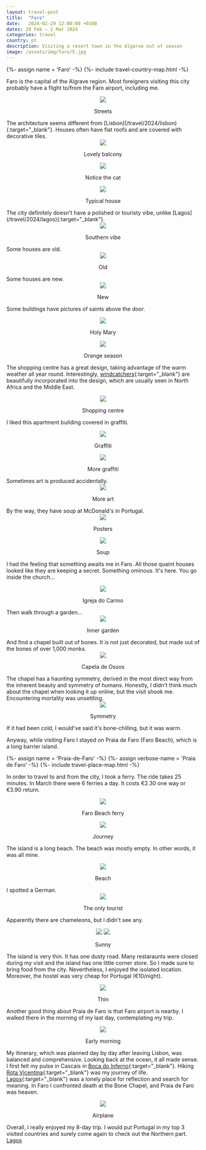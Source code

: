 ```yaml
---
layout: travel-post
title:  "Faro"
date:   2024-02-29 12:00:00 +0100
dates: 29 Feb – 2 Mar 2024
categories: travel
country: pt
description: Visiting a resort town in the Algarve out of season
image: /assets/img/faro/5.jpg
---
```


{%- assign name = 'Faro' -%}
{%- include travel-country-map.html -%}

Faro is the capital of the Algrave region. Most foreigners visiting this city probably have a flight to/from the Faro airport, including me. 
<center>
    <img src="/assets/img/faro/1.jpg" />
    <p class="image-label">Streets</p>
</center>
The architecture seems different from [Lisbon](/travel/2024/lisbon){:target="_blank"}. Houses often have flat roofs and are covered with decorative tiles. 
<center>
    <img src="/assets/img/faro/4.jpg" />
    <p class="image-label">Lovely balcony</p>
</center>
<center>
    <img src="/assets/img/faro/27.jpg" />
    <p class="image-label">Notice the cat</p>
</center>

<center>
    <img src="/assets/img/faro/26.jpg" />
    <p class="image-label">Typical house</p>
</center>
The city definitely doesn't have a polished or touristy vibe, unlike [Lagos](/travel/2024/lagos){:target="_blank"}. 
<center>
    <img src="/assets/img/faro/28.jpg" />
    <p class="image-label">Southern vibe</p>
</center>
Some houses are old.
<center>
    <img src="/assets/img/faro/6.jpg" />
    <p class="image-label">Old</p>
</center>
Some houses are new.
<center>
    <img src="/assets/img/faro/3.jpg" />
    <p class="image-label">New</p>
</center>

Some buildings have pictures of saints above the door.
<center>
    <img src="/assets/img/faro/5.jpg" />
    <p class="image-label">Holy Mary</p>
</center>
<center>
    <img src="/assets/img/faro/7.jpg" />
    <p class="image-label">Orange season</p>
</center>

The shopping centre has a great design, taking advantage of the warm weather all year round. Interestingly, [windcatchers](https://en.wikipedia.org/wiki/Windcatcher){:target="_blank"} are beautifully incorporated into the design, which are usually seen in North Africa and the Middle East.
<center>
    <img src="/assets/img/faro/20.jpg" />
    <p class="image-label">Shopping centre</p>
</center>

I liked this apartment building covered in graffiti.
<center>
    <img src="/assets/img/faro/11.jpg" />
    <p class="image-label">Graffiti</p>
</center>
<center>
    <img src="/assets/img/faro/2.jpg" />
    <p class="image-label">More graffiti</p>
</center>
Sometimes art is produced accidentally.
<center>
    <img src="/assets/img/faro/8.jpg" />
    <p class="image-label">More art</p>
</center>
By the way, they have soup at McDonald's in Portugal.
<center>
    <div class="side-by-side">
        <div>
            <img src="/assets/img/faro/9.jpg" />
            <p class="image-label">Posters</p>
        </div>
        <div>
            <img src="/assets/img/faro/10.jpg" />
            <p class="image-label">Soup</p>
        </div>
    </div>
</center>

I had the feeling that something awaits me in Faro. All those quaint houses looked like they are keeping a secret. Something ominous. It's here. You go inside the church...
<center>
    <img src="/assets/img/faro/13.jpg" />
    <p class="image-label">Igreja do Carmo</p>
</center>
Then walk through a garden...
<center>
    <img src="/assets/img/faro/15.jpg" />
    <p class="image-label">Inner garden</p>
</center>
And find a chapel built out of bones. It is not just decorated, but made out of the bones of over 1,000 monks.
<center>
    <img src="/assets/img/faro/12.jpg" />
    <p class="image-label">Capela de Ossos</p>
</center>
The chapel has a haunting symmetry, derived in the most direct way from the inherent beauty and symmetry of humans. Honestly, I didn't think much about the chapel when looking it up online, but the visit shook me. Encountering mortality was unsettling.
<center>
    <img src="/assets/img/faro/14.jpg" />
    <p class="image-label">Symmetry</p>
</center>

If it had been cold, I would've said it's bone-chilling, but it was warm.

Anyway, while visiting Faro I stayed on Praia de Faro (Faro Beach), which is a long barrier island.

<center></center>
{%- assign name = 'Praia-de-Faro' -%}
{%- assign verbose-name = 'Praia de Faro' -%}
{%- include travel-place-map.html -%}

In order to travel to and from the city, I took a ferry. The ride takes 25 minutes. In March there were 6 ferries a day. It costs €2.30 one way or €3.90 return.
<center>
    <img src="/assets/img/faro/23.jpg" />
    <p class="image-label">Faro Beach ferry</p>
</center>
<center>
    <img src="/assets/img/faro/25.jpg" />
    <p class="image-label">Journey</p>
</center>

The island is a long beach. The beach was mostly empty. In other words, it was all mine.
<center>
    <img src="/assets/img/faro/24.jpg" />
    <p class="image-label">Beach</p>
</center>
I spotted a German.
<center>
    <img src="/assets/img/faro/17.jpg" />
    <p class="image-label">The only tourist</p>
</center>

Apparently there are chameleons, but I didn't see any.
<center>
    <div class="side-by-side">
        <img src="/assets/img/faro/18.jpg" />
        <img src="/assets/img/faro/19.jpg" />
    </div>
    <p class="image-label">Sunny</p>
</center>

The island is very thin. It has one dusty road. Many restaraunts were closed during my visit and the island has one little corner store. So I made sure to bring food from the city. Nevertheless, I enjoyed the isolated location. Moreover, the hostel was very cheap for Portugal (€10/night). 
<center>
    <img src="/assets/img/faro/16.jpg" />
    <p class="image-label">Thin</p>
</center>


Another good thing about Praia de Faro is that Faro airport is nearby. I walked there in the morning of my last day, contemplating my trip.
<center>
    <img src="/assets/img/faro/21.jpg" />
    <p class="image-label">Early morning</p>
</center>


My itinerary, which was planned day by day after leaving Lisbon, was balanced and comprehensive. Looking back at the ocean, it all made sense. I first felt my pulse  in Cascais in [Boca do Inferno](/travel/2024/cascais#boca-do-inferno){:target="_blank"}. Hiking [Rota Vicentina](/travel/2024/rota-vicentina){:target="_blank"} was my journey of life. [Lagos](/travel/2024/lagos){:target="_blank"} was a lonely place for reflection and search for meaning. In Faro I confronted death at the Bone Chapel, and Praia de Faro was heaven. 

<center>
    <img src="/assets/img/faro/22.jpg" />
    <p class="image-label">Airplane</p>
</center>
Overall, I really enjoyed my 8-day trip. I would put Portugal in my top 3 visited countries and surely come again to check out the Northern part.


<a class="prev" href="/travel/2024/lagos">
    Lagos
</a>
